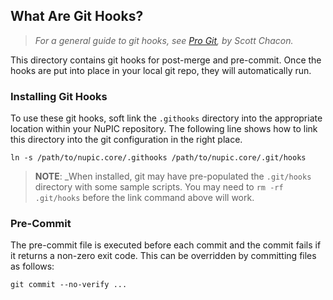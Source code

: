 ## What Are Git Hooks?

> _For a general guide to git hooks, see [Pro Git](http://git-scm.com/book/en/Customizing-Git-Git-Hooks), by Scott Chacon._

This directory contains git hooks for post-merge and pre-commit. Once the hooks are put into place in your local git repo, they will automatically run. 

### Installing Git Hooks

To use these git hooks, soft link the `.githooks` directory into the appropriate location within your NuPIC repository. The following line shows how to link this directory into the git configuration in the right place.

    ln -s /path/to/nupic.core/.githooks /path/to/nupic.core/.git/hooks

> **NOTE**: _When installed, git may have pre-populated the `.git/hooks` directory with some sample scripts. You may need to `rm -rf .git/hooks` before the link command above will work.

### Pre-Commit

The pre-commit file is executed before each commit and the commit fails if it
returns a non-zero exit code.  This can be overridden by committing files as
follows:

    git commit --no-verify ...


